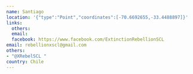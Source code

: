 ```yaml
---
name: Santiago
location: '{"type":"Point","coordinates":[-70.6692655,-33.4488897]}'
links:
  others: 
  email: 
  facebook: https://www.facebook.com/ExtinctionRebellionSCL
email: rebellionxscl@gmail.com
others:
- "@XRebelSCL "
country: Chile
---
```


